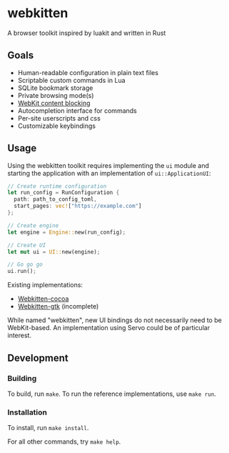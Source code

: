 # webkitten

A browser toolkit inspired by luakit and written in Rust

## Goals

* Human-readable configuration in plain text files
* Scriptable custom commands in Lua
* SQLite bookmark storage
* Private browsing mode(s)
* [WebKit content blocking](https://webkit.org/blog/3476/content-blockers-first-look)
* Autocompletion interface for commands
* Per-site userscripts and css
* Customizable keybindings

## Usage

Using the webkitten toolkit requires implementing the `ui` module and starting
the application with an implementation of `ui::ApplicationUI`:

```rust
// Create runtime configuration
let run_config = RunConfiguration {
  path: path_to_config_toml,
  start_pages: vec!["https://example.com"]
};

// Create engine
let engine = Engine::new(run_config);

// Create UI
let mut ui = UI::new(engine);

// Go go go
ui.run();
```

Existing implementations:

* [Webkitten-cocoa](webkitten-cocoa/)
* [Webkitten-gtk](webkitten-gtk/) (incomplete)

While named "webkitten", new UI bindings do not necessarily need to be
WebKit-based. An implementation using Servo could be of particular interest.

## Development

### Building

To build, run `make`. To run the reference implementations, use `make run`.

### Installation

To install, run `make install`.

For all other commands, try `make help`.
